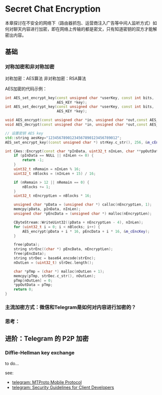 # Secret Chat Encryption

本章探讨在不安全的网络下（路由器抓包、运营商注入广告等中间人监听方式）如何对聊天内容进行加密，即在网络上传输的都是密文，只有知道密钥的双方才能解密出内容。

## 基础

### 对称加密和非对称加密

对称加密：AES算法
非对称加密：RSA算法

AES加密的代码示例：
```c++
int AES_set_encrypt_key(const unsigned char *userKey, const int bits,
                        AES_KEY *key);
int AES_set_decrypt_key(const unsigned char *userKey, const int bits,
                        AES_KEY *key);

void AES_encrypt(const unsigned char *in, unsigned char *out,const AES_KEY *key);
void AES_decrypt(const unsigned char *in, unsigned char *out,const AES_KEY *key);
```

```c++
// 设置密钥 AES key
std::string aesKey="12345678901234567890123456789012";
AES_set_encrypt_key((const unsigned char *) strKey.c_str(), 256, &m_cEncKey);

int CAes::Encrypt(const char *pInData, uint32_t nInLen, char **ppOutData, uint32_t &nOutLen) {
    if (pInData == NULL || nInLen <= 0) {
        return -1;
    }
    uint32_t nRemain = nInLen % 16;
    uint32_t nBlocks = (nInLen + 15) / 16;

    if (nRemain > 12 || nRemain == 0) {
        nBlocks += 1;
    }
    uint32_t nEncryptLen = nBlocks * 16;

    unsigned char *pData = (unsigned char *) calloc(nEncryptLen, 1);
    memcpy(pData, pInData, nInLen);
    unsigned char *pEncData = (unsigned char *) malloc(nEncryptLen);

    CByteStream::WriteUint32((pData + nEncryptLen - 4), nInLen);
    for (uint32_t i = 0; i < nBlocks; i++) {
        AES_encrypt(pData + i * 16, pEncData + i * 16, &m_cEncKey);
    }

    free(pData);
    string strEnc((char *) pEncData, nEncryptLen);
    free(pEncData);
    string strDec = base64_encode(strEnc);
    nOutLen = (uint32_t) strDec.length();

    char *pTmp = (char *) malloc(nOutLen + 1);
    memcpy(pTmp, strDec.c_str(), nOutLen);
    pTmp[nOutLen] = 0;
    *ppOutData = pTmp;
    return 0;
}
```

### 主流加密方式：微信和Telegram是如何对内容进行加密的？

### 思考：

## 进阶：Telegram 的 P2P 加密

### Diffie-Hellman key exchange

to do...

see:

- [telegram: MTProto Mobile Protocol](https://core.telegram.org/mtproto)
- [telegram: Security Guidelines for Client Developers](https://core.telegram.org/mtproto/security_guidelines)
